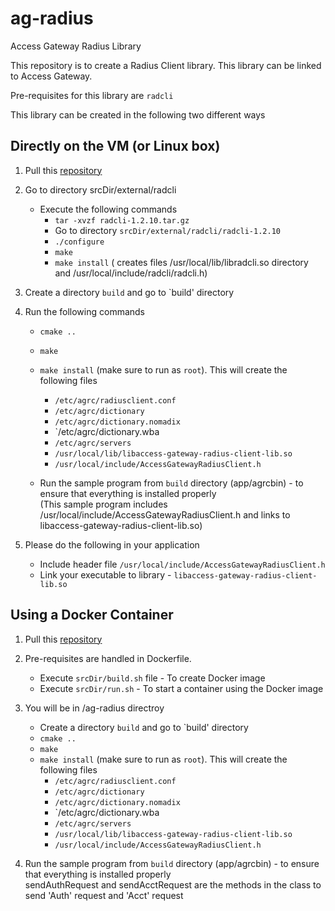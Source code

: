 # ag-radius
Access Gateway Radius Library

This repository is to create a Radius Client library. This library can be linked to Access Gateway.

Pre-requisites for this library are `radcli`

This library can be created in the following two different ways

## Directly on the VM (or Linux box)

1. Pull this [repository](https://github.com/krishnakumar3044/ag-radius)

2. Go to directory srcDir/external/radcli
   - Execute the following commands
     - `tar -xvzf radcli-1.2.10.tar.gz`
     - Go to directory `srcDir/external/radcli/radcli-1.2.10`
     - `./configure`
     - `make`
     - `make install` 
        ( creates files /usr/local/lib/libradcli.so directory and /usr/local/include/radcli/radcli.h)

3. Create a directory `build` and go to `build' directory

4. Run the following commands
   - `cmake ..`
   - `make` 
   - `make install` (make sure to run as `root`). This will create the following files
     - `/etc/agrc/radiusclient.conf`
     - `/etc/agrc/dictionary`
     - `/etc/agrc/dictionary.nomadix`
     - `/etc/agrc/dictionary.wba
     - `/etc/agrc/servers`
     - `/usr/local/lib/libaccess-gateway-radius-client-lib.so`
     - `/usr/local/include/AccessGatewayRadiusClient.h`
     
   - Run the sample program from `build` directory (app/agrcbin) - to ensure that everything is installed properly     
     (This sample program includes /usr/local/include/AccessGatewayRadiusClient.h and links to libaccess-gateway-radius-client-lib.so) 
     
  5. Please do the following in your application
     - Include header file `/usr/local/include/AccessGatewayRadiusClient.h`
     - Link your executable to library - `libaccess-gateway-radius-client-lib.so`
    
## Using a Docker Container

1. Pull this [repository](https://github.com/krishnakumar3044/ag-radius)

2. Pre-requisites are handled in Dockerfile. 
   - Execute `srcDir/build.sh` file - To create Docker image
   - Execute `srcDir/run.sh` - To start a container using the Docker image

3. You will be in /ag-radius directroy
   - Create a directory `build` and go to `build' directory
   - `cmake ..`
   - `make` 
   - `make install` (make sure to run as `root`). This will create the following files
     - `/etc/agrc/radiusclient.conf`
     - `/etc/agrc/dictionary`
     - `/etc/agrc/dictionary.nomadix`
     - `/etc/agrc/dictionary.wba
     - `/etc/agrc/servers`
     - `/usr/local/lib/libaccess-gateway-radius-client-lib.so`
     - `/usr/local/include/AccessGatewayRadiusClient.h`
   
4. Run the sample program from `build` directory (app/agrcbin) - to ensure that everything is installed properly   
   sendAuthRequest and sendAcctRequest are the methods in the class to send 'Auth' request and 'Acct' request
 
 

